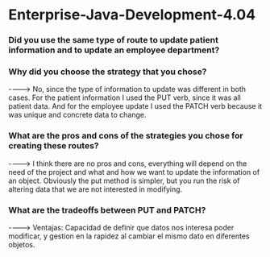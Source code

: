 # Enterprise-Java-Development-4.04

### Did you use the same type of route to update patient information and to update an employee department?
### Why did you choose the strategy that you chose?
----> No, since the type of information to update was different in both cases.
      For the patient information I used the PUT verb, since it was all patient data. And for the employee update I used the PATCH verb because it was unique and concrete data to change.

### What are the pros and cons of the strategies you chose for creating these routes?
----> I think there are no pros and cons, everything will depend on the need of the project and what and how we want to update the information of an object.
      Obviously the put method is simpler, but you run the risk of altering data that we are not interested in modifying.

### What are the tradeoffs between PUT and PATCH?
----> Ventajas: Capacidad de definir que datos nos interesa poder modificar, y gestion en la rapidez al cambiar el mismo dato en diferentes objetos.
